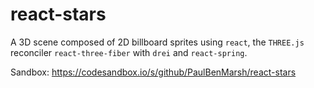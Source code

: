 # react-stars

A 3D scene composed of 2D billboard sprites using ```react```, the ```THREE.js``` reconciler ```react-three-fiber``` with ```drei``` and ```react-spring```.

Sandbox: https://codesandbox.io/s/github/PaulBenMarsh/react-stars
